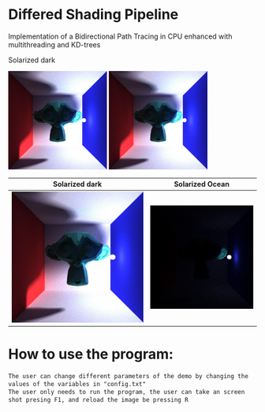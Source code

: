 # Differed Shading Pipeline
Implementation of a Bidirectional Path Tracing in CPU enhanced with multithreading and KD-trees

Solarized dark
<p float="left">
  <img src="/docs/picture2.png" width="200" />
  <img src="/docs/picture2.png" width="200" /> 
</p>

Solarized dark             |  Solarized Ocean
:-------------------------:|:-------------------------:
![This is a alt text.](/docs/picture2.png)  |  ![This is a alt text.](/docs/picture6.png)

# How to use the program:
	The user can change different parameters of the demo by changing the values of the variables in "config.txt"
	The user only needs to run the program, the user can take an screen shot presing F1, and reload the image be pressing R
